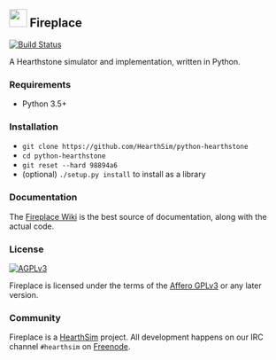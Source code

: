 ## <img src="/logo.png" height="32" width="32"/> Fireplace
[![Build Status](https://travis-ci.org/jleclanche/fireplace.svg?branch=master)](https://travis-ci.org/jleclanche/fireplace)

A Hearthstone simulator and implementation, written in Python.

### Requirements

* Python 3.5+

### Installation

* `git clone https://github.com/HearthSim/python-hearthstone`
* `cd python-hearthstone`
* `git reset --hard 98894a6`
* (optional) `./setup.py install` to install as a library

### Documentation

The [Fireplace Wiki](https://github.com/jleclanche/fireplace/wiki) is the best
source of documentation, along with the actual code.

### License

[![AGPLv3](https://www.gnu.org/graphics/agplv3-88x31.png)](http://choosealicense.com/licenses/agpl-3.0/)

Fireplace is licensed under the terms of the
[Affero GPLv3](https://www.gnu.org/licenses/agpl-3.0.en.html) or any later version.

### Community

Fireplace is a [HearthSim](http://hearthsim.info) project. All development
happens on our IRC channel `#hearthsim` on [Freenode](https://freenode.net).
